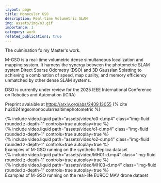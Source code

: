 ```yaml
---
layout: page
title: Monocular GSO
description: Real-time Volumetric SLAM
img: assets/img/o3.gif
importance: 1
category: work
related_publications: true
---
```


The culmination fo my Master's work.

M-GSO is a real-time volumetric dense simultaneous localization and mapping system. It harness the synergy between the photometric SLAM system Direct Sparse Odometry (DSO) and 3D Gaussian Splatting to achieving a combination of speed, map quality, and memory efficiency unmatched by other dense SLAM systems.

DSO is currently under review for the 2025 IEEE International Conference on Robotics and Automation (ICRA)

Preprint avalaible at https://arxiv.org/abs/2409.13055 {% cite hu2024mgsomonocularrealtimephotometric %}

<div class="row">
    <div class="col-sm mt-3 mt-md-0">
        {% include video.liquid path="assets/video/o0-d.mp4" class="img-fluid rounded z-depth-1" controls=true autoplay=true %}
    </div>
    <div class="col-sm mt-3 mt-md-0">
        {% include video.liquid path="assets/video/o1-d.mp4" class="img-fluid rounded z-depth-1" controls=true autoplay=true %}
    </div>
    <div class="col-sm mt-3 mt-md-0">
        {% include video.liquid path="assets/video/o2-d.mp4" class="img-fluid rounded z-depth-1" controls=true autoplay=true %}
    </div>
</div>
<div class="caption">
    Examples of M-GSO running on the synthetic Replica dataset
</div>

<div class="row mt-3">
    <div class="col-sm mt-3 mt-md-0">
        {% include video.liquid path="assets/video/MH01-d.mp4" class="img-fluid rounded z-depth-1" controls=true autoplay=true %}
    </div>
    <div class="col-sm mt-3 mt-md-0">
        {% include video.liquid path="assets/video/MH03-d.mp4" class="img-fluid rounded z-depth-1" controls=true autoplay=true %}
    </div>
</div>
<div class="caption">
    Examples of M-GSO running on the real-life EUROC MAV drone dataset
</div>
